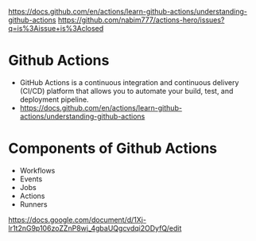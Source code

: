https://docs.github.com/en/actions/learn-github-actions/understanding-github-actions
https://github.com/nabim777/actions-hero/issues?q=is%3Aissue+is%3Aclosed

# Github Actions

- GitHub Actions is a continuous integration and continuous delivery (CI/CD) platform that allows you to automate your build, test, and deployment pipeline. 
- https://docs.github.com/en/actions/learn-github-actions/understanding-github-actions

# Components of Github Actions
- Workflows
- Events
- Jobs
- Actions
- Runners

https://docs.google.com/document/d/1Xj-lr1t2nG9p106zoZZnP8wj_4gbaUQgcvdqi2ODyfQ/edit

